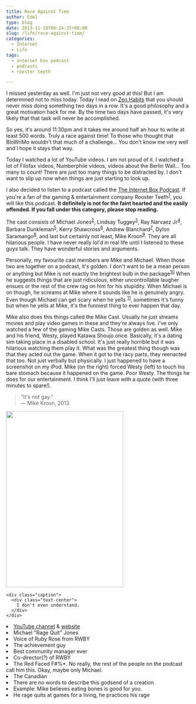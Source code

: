 ```yaml
---
title: Race Against Time
author: Edel
type: blog
date: 2013-11-10T06:24:22+00:00
slug: /life/race-against-time/
categories:
  - Internet
  - Life
tags:
  - internet box podcast
  - podcasts
  - rooster teeth

---
```

I missed yesterday as well. I'm just not very good at this! But I am determined not to miss today. Today I read on [Zen Habits][1] that you should never miss doing something two days in a row. It's a good philosophy and a great motivation hack for me. By the time two days have passed, it's very likely that that task will never be accomplished.

So yes, it's around 11:30pm and it takes me around half an hour to write at least 500 words. Truly a race against time! To those who thought that BloWriMo wouldn't that much of a challenge... You don't know me very well and I hope it stays that way.

Today I watched a lot of YouTube videos. I am not proud of it. I watched a lot of Filofax videos, Numberphile videos, videos about the Berlin Wall... Too many to count! There are just too many things to be distracted by. I don't want to slip up now when things are just starting to look up.

I also decided to listen to a podcast called the [The Internet Box Podcast][2]. If you're a fan of the gaming & entertainment company Rooster Teeth<sup class="footnote"><a href="#foot_ajs-fn-id_1-126" id="back_ajs-fn-id_1-126">1</a></sup>, you will like this podcast. **It definitely is not for the faint hearted and the easily offended. If you fall under this category, please stop reading.**

The cast consists of Michael Jones<sup class="footnote"><a href="#foot_ajs-fn-id_2-126" id="back_ajs-fn-id_2-126">2</a></sup>, Lindsay Tuggey<sup class="footnote"><a href="#foot_ajs-fn-id_3-126" id="back_ajs-fn-id_3-126">3</a></sup>, Ray Narvaez Jr<sup class="footnote"><a href="#foot_ajs-fn-id_4-126" id="back_ajs-fn-id_4-126">4</a></sup>, Barbara Dunkleman<sup class="footnote"><a href="#foot_ajs-fn-id_5-126" id="back_ajs-fn-id_5-126">5</a></sup>, Kerry Shawcross<sup class="footnote"><a href="#foot_ajs-fn-id_6-126" id="back_ajs-fn-id_6-126">6</a></sup>, Andrew Blanchard<sup class="footnote"><a href="#foot_ajs-fn-id_7-126" id="back_ajs-fn-id_7-126">7</a></sup>, Dylon Saramango<sup class="footnote"><a href="#foot_ajs-fn-id_8-126" id="back_ajs-fn-id_8-126">8</a></sup>, and last but certainly not least, Mike Kroon<sup class="footnote"><a href="#foot_ajs-fn-id_9-126" id="back_ajs-fn-id_9-126">9</a></sup>. They are all hilarious people. I have never really lol'd in real life until I listened to these guys talk. They have wonderful stories and arguments.

Personally, my favourite cast members are Mike and Michael. When those two are together on a podcast, it's golden. I don't want to be a mean person or anything but Mike is not exactly the brightest bulb in the package<sup class="footnote"><a href="#foot_ajs-fn-id_10-126" id="back_ajs-fn-id_10-126">10</a></sup> When he suggests things that are just ridiculous, either uncontrollable laugher ensues or the rest of the crew rag on him for his stupidity. When Michael is on though, he screams at Mike where it sounds like he is genuinely angry. Even though Michael can get scary when he yells <sup class="footnote"><a href="#foot_ajs-fn-id_11-126" id="back_ajs-fn-id_11-126">11</a></sup>, sometimes it's funny but when he yells at Mike, it's the funniest thing to ever happen that day.

Mike also does this things called the Mike Cast. Usually he just streams movies and play video games in these and they're always live. I've only watched a few of the gaming Mike Casts. Those are golden as well. Mike and his friend, Westy, played Katawa Shoujo once. Basically, it's a dating sim taking place in a disabled school. It's just really horrible but it was hilarious watching them play it. What was the greatest thing though was that they acted out the game. When it got to the racy parts, they reenacted that too. Not just verbally but physically. I just happened to have a screenshot on my iPod. Mike (on the right) forced Westy (left) to touch his bare stomach because it happened on the game. Poor Westy. The things he does for our entertainment. I think I'll just leave with a quote (with three minutes to spare!).

> "It's not gay."  
> &mdash; Mike Kroon, 2013

<div class="center-block">
  <div class="media">
    <img src="http://scattered.me/wp-content/uploads/2013/11/20131109-2354031.jpg" width="320px" height="480px" class="img-responsive" /></p> 
    
    <div class="caption">
      <div class="text-center">
        I don't even understand.
      </div>
    </div>
  </div>
</div>


  <li>
    <a id="foot_ajs-fn-id_1-126"></a><a href="http://youtube.com/RoosterTeeth">YouTube channel</a> & <a href="http://roosterteeth.com">website</a>&nbsp;&nbsp;<a class="ajs-back-link" href="#back_ajs-fn-id_1-126"></a>
  </li>
  <li>
    <a id="foot_ajs-fn-id_2-126"></a>Michael "Rage Quit" Jones&nbsp;&nbsp;<a class="ajs-back-link" href="#back_ajs-fn-id_2-126"></a>
  </li>
  <li>
    <a id="foot_ajs-fn-id_3-126"></a>Voice of Ruby Rose from RWBY&nbsp;&nbsp;<a class="ajs-back-link" href="#back_ajs-fn-id_3-126"></a>
  </li>
  <li>
    <a id="foot_ajs-fn-id_4-126"></a>The achievement guy&nbsp;&nbsp;<a class="ajs-back-link" href="#back_ajs-fn-id_4-126"></a>
  </li>
  <li>
    <a id="foot_ajs-fn-id_5-126"></a>Best community manager ever&nbsp;&nbsp;<a class="ajs-back-link" href="#back_ajs-fn-id_5-126"></a>
  </li>
  <li>
    <a id="foot_ajs-fn-id_6-126"></a>Co-director(?) of RWBY&nbsp;&nbsp;<a class="ajs-back-link" href="#back_ajs-fn-id_6-126"></a>
  </li>
  <li>
    <a id="foot_ajs-fn-id_7-126"></a>The Red Faced F#%*. No really, the rest of the people on the podcast call him this. Okay, maybe only Michael.&nbsp;&nbsp;<a class="ajs-back-link" href="#back_ajs-fn-id_7-126"></a>
  </li>
  <li>
    <a id="foot_ajs-fn-id_8-126"></a>The Canadian&nbsp;&nbsp;<a class="ajs-back-link" href="#back_ajs-fn-id_8-126"></a>
  </li>
  <li>
    <a id="foot_ajs-fn-id_9-126"></a>There are no words to describe this godsend of a creation&nbsp;&nbsp;<a class="ajs-back-link" href="#back_ajs-fn-id_9-126"></a>
  </li>
  <li>
    <a id="foot_ajs-fn-id_10-126"></a>Example: Mike believes eating bones is good for you.&nbsp;&nbsp;<a class="ajs-back-link" href="#back_ajs-fn-id_10-126"></a>
  </li>
  <li>
    <a id="foot_ajs-fn-id_11-126"></a>He rage quits at games for a living, he practices his rage&nbsp;&nbsp;<a class="ajs-back-link" href="#back_ajs-fn-id_11-126"></a>
  </li>


<div id="ajs-fn-id_1-126" style="display:none;margin:0;" class="ajs-footnote-popup">
  <div>
    <a href="http://youtube.com/RoosterTeeth">YouTube channel</a> & <a href="http://roosterteeth.com">website</a>
  </div>
</div>

<div id="ajs-fn-id_2-126" style="display:none;margin:0;" class="ajs-footnote-popup">
  <div>
    Michael "Rage Quit" Jones
  </div>
</div>

<div id="ajs-fn-id_3-126" style="display:none;margin:0;" class="ajs-footnote-popup">
  <div>
    Voice of Ruby Rose from RWBY
  </div>
</div>

<div id="ajs-fn-id_4-126" style="display:none;margin:0;" class="ajs-footnote-popup">
  <div>
    The achievement guy
  </div>
</div>

<div id="ajs-fn-id_5-126" style="display:none;margin:0;" class="ajs-footnote-popup">
  <div>
    Best community manager ever
  </div>
</div>

<div id="ajs-fn-id_6-126" style="display:none;margin:0;" class="ajs-footnote-popup">
  <div>
    Co-director(?) of RWBY
  </div>
</div>

<div id="ajs-fn-id_7-126" style="display:none;margin:0;" class="ajs-footnote-popup">
  <div>
    The Red Faced F#%*. No really, the rest of the people on the podcast call him this. Okay, maybe only Michael.
  </div>
</div>

<div id="ajs-fn-id_8-126" style="display:none;margin:0;" class="ajs-footnote-popup">
  <div>
    The Canadian
  </div>
</div>

<div id="ajs-fn-id_9-126" style="display:none;margin:0;" class="ajs-footnote-popup">
  <div>
    There are no words to describe this godsend of a creation
  </div>
</div>

<div id="ajs-fn-id_10-126" style="display:none;margin:0;" class="ajs-footnote-popup">
  <div>
    Example: Mike believes eating bones is good for you.
  </div>
</div>

<div id="ajs-fn-id_11-126" style="display:none;margin:0;" class="ajs-footnote-popup">
  <div>
    He rage quits at games for a living, he practices his rage
  </div>
</div>

 [1]: http://zenhabits.com
 [2]: http://internetboxpodcast.com